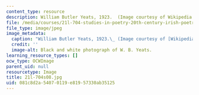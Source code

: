 ```yaml
---
content_type: resource
description: William Butler Yeats, 1923.  (Image courtesy of Wikipedia.)
file: /media/courses/21l-704-studies-in-poetry-20th-century-irish-poetry-the-shadow-of-w-b-yeats-spring-2008/081c8d2a54070119e81957330ab35125_21l-704s08.jpg
file_type: image/jpeg
image_metadata:
  caption: "William Butler Yeats, 1923.\_ (Image courtesy of [Wikipedia](http://www.wikipedia.org/).)"
  credit: ''
  image-alt: Black and white photograph of W. B. Yeats.
learning_resource_types: []
ocw_type: OCWImage
parent_uid: null
resourcetype: Image
title: 21l-704s08.jpg
uid: 081c8d2a-5407-0119-e819-57330ab35125
---
```

